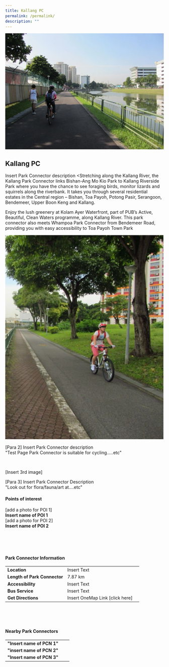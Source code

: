```yaml
---
title: Kallang PC
permalink: /permalink/
description: ""
---
```

![](/images/Kallang%20PC.jpg)

## Kallang PC

Insert Park Connector description <Stretching along the Kallang River, the Kallang Park Connector links Bishan-Ang Mo Kio Park to Kallang Riverside Park where you have the chance to see foraging birds, monitor lizards and squirrels along the riverbank. It takes you through several residential estates in the Central region – Bishan, Toa Payoh, Potong Pasir, Serangoon, Bendemeer, Upper Boon Keng and Kallang.

Enjoy the lush greenery at Kolam Ayer Waterfront, part of PUB’s Active, Beautiful, Clean Waters programme, along Kallang River. This park connector also meets Whampoa Park Connector from Bendemeer Road, providing you with easy accessibility to Toa Payoh Town Park
>

![Kallang PC](/images/Kallang%20PC%202.jpg)

[Para 2] Insert Park Connector description <br>
"Test Page Park Connector is suitable for cycling.....etc"

<br>

[Insert 3rd image]

[Para 3] Insert Park Connector Description <br>
"Look out for flora/fauna/art at....etc"

#### Points of interest

[add a photo for POI 1]
<br>
**Insert name of POI 1**
<br>
[add a photo for POI 2]
<br>
**Insert name of POI 2**

<br>
<br>
<br>

#### Park Connector Information
|  |  |  |
| -------- | -------- | -------- |
| **Location** | Insert Text |  |
| **Length of Park Connector** | 7.87 km   |  |
| **Accessibility** | Insert Text | |
| **Bus Service** | Insert Text | |
| **Get Directions** | Insert OneMap Link [click here] | |

<br>
<br>
<br>	

#### Nearby Park Connectors
|   |  |  |
| -------- | -------- | -------- |
| **"Insert name of PCN 1"** | | |
| **"insert name of PCN 2"** | | |
| **"Insert name of PCN 3"** | | |